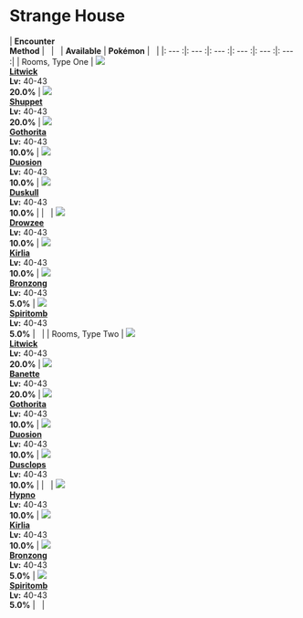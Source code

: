# Strange House

| __Encounter<br>Method__ | &nbsp; | &nbsp; | __Available__ | __Pokémon__ | &nbsp; |
|: --- :|: --- :|: --- :|: --- :|: --- :|: --- :|
| Rooms, Type One | ![][607] <br> __[Litwick]__ <br> __Lv:__ 40-43 <br> __20.0%__ | ![][353] <br> __[Shuppet]__ <br> __Lv:__ 40-43 <br> __20.0%__ | ![][575] <br> __[Gothorita]__ <br> __Lv:__ 40-43 <br> __10.0%__ | ![][578] <br> __[Duosion]__ <br> __Lv:__ 40-43 <br> __10.0%__ | ![][355] <br> __[Duskull]__ <br> __Lv:__ 40-43 <br> __10.0%__ |
| &nbsp; | ![][96] <br> __[Drowzee]__ <br> __Lv:__ 40-43 <br> __10.0%__ | ![][281] <br> __[Kirlia]__ <br> __Lv:__ 40-43 <br> __10.0%__ | ![][437] <br> __[Bronzong]__ <br> __Lv:__ 40-43 <br> __5.0%__ | ![][442] <br> __[Spiritomb]__ <br> __Lv:__ 40-43 <br> __5.0%__ | &nbsp; |
| Rooms, Type Two | ![][607] <br> __[Litwick]__ <br> __Lv:__ 40-43 <br> __20.0%__ | ![][354] <br> __[Banette]__ <br> __Lv:__ 40-43 <br> __20.0%__ | ![][575] <br> __[Gothorita]__ <br> __Lv:__ 40-43 <br> __10.0%__ | ![][578] <br> __[Duosion]__ <br> __Lv:__ 40-43 <br> __10.0%__ | ![][356] <br> __[Dusclops]__ <br> __Lv:__ 40-43 <br> __10.0%__ |
| &nbsp; | ![][97] <br> __[Hypno]__ <br> __Lv:__ 40-43 <br> __10.0%__ | ![][281] <br> __[Kirlia]__ <br> __Lv:__ 40-43 <br> __10.0%__ | ![][437] <br> __[Bronzong]__ <br> __Lv:__ 40-43 <br> __5.0%__ | ![][442] <br> __[Spiritomb]__ <br> __Lv:__ 40-43 <br> __5.0%__ | &nbsp; |


[607]: ../img/animated/607.gif
[Litwick]: ../../pokemons/607/
[353]: ../img/animated/353.gif
[Shuppet]: ../../pokemons/353/
[575]: ../img/animated/575.gif
[Gothorita]: ../../pokemons/575/
[578]: ../img/animated/578.gif
[Duosion]: ../../pokemons/578/
[355]: ../img/animated/355.gif
[Duskull]: ../../pokemons/355/
[96]: ../img/animated/96.gif
[Drowzee]: ../../pokemons/096/
[281]: ../img/animated/281.gif
[Kirlia]: ../../pokemons/281/
[437]: ../img/animated/437.gif
[Bronzong]: ../../pokemons/437/
[442]: ../img/animated/442.gif
[Spiritomb]: ../../pokemons/442/
[354]: ../img/animated/354.gif
[Banette]: ../../pokemons/354/
[356]: ../img/animated/356.gif
[Dusclops]: ../../pokemons/356/
[97]: ../img/animated/97.gif
[Hypno]: ../../pokemons/097/